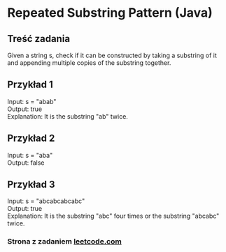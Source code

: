 # Repeated Substring Pattern (Java)

## Treść zadania
Given a string s, check if it can be constructed by taking a substring of it and appending multiple copies of the substring together.

## Przykład 1

Input: s = "abab" <br/>
Output: true <br/>
Explanation: It is the substring "ab" twice.

## Przykład 2

Input: s = "aba" <br/>
Output: false

## Przykład 3

Input: s = "abcabcabcabc" <br/>
Output: true <br/>
Explanation: It is the substring "abc" four times or the substring "abcabc" twice.

### Strona z zadaniem [leetcode.com](https://leetcode.com/problems/repeated-substring-pattern/description/)
